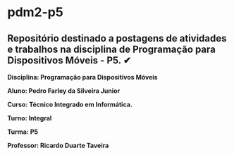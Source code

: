 # pdm2-p5
## Repositório destinado a postagens de atividades e trabalhos na disciplina de Programação para Dispositivos Móveis - P5. ✔
**Disciplina: Programação para Dispositivos Móveis**

**Aluno: Pedro Farley da Silveira Junior**

**Curso: Técnico Integrado em Informática.** 

**Turno: Integral**

**Turma: P5**

**Professor: Ricardo Duarte Taveira**
